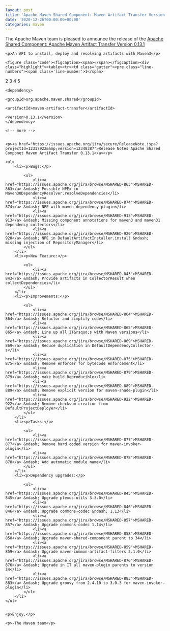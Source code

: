 ```yaml
---
layout: post
title: 'Apache Maven Shared Component: Maven Artifact Transfer Version 0.13.1 Released'
date: '2020-12-26T00:00:00+00:00'
categories: maven
---
```

<div class="entry-content"><p>The Apache Maven team is pleased to announce the release of the
    <a href="https://maven.apache.org/shared/maven-artifact-transfer/">Apache Shared Component: Apache Maven Artifact Transfer Version 0.13.1</a></p>

    <p>An API to install, deploy and resolving artifacts with Maven3</p>

    <figure class='code'><figcaption><span></span></figcaption><div class="highlight"><table><tr><td class="gutter"><pre class="line-numbers"><span class='line-number'>1</span>
<span class='line-number'>2</span>
<span class='line-number'>3</span>
<span class='line-number'>4</span>
<span class='line-number'>5</span>
</pre></td><td class='code'><pre><code class='xml'><span class='line'><span class="nt">&lt;dependency&gt;</span>
</span><span class='line'>  <span class="nt">&lt;groupId&gt;</span>org.apache.maven.shared<span class="nt">&lt;/groupId&gt;</span>
</span><span class='line'>  <span class="nt">&lt;artifactId&gt;</span>maven-artifact-transfer<span class="nt">&lt;/artifactId&gt;</span>
</span><span class='line'>  <span class="nt">&lt;version&gt;</span>0.13.1<span class="nt">&lt;/version&gt;</span>
</span><span class='line'><span class="nt">&lt;/dependency&gt;</span>
</span></code></pre></td></tr></table></div></figure>




    <!-- more -->


    <p><a href="https://issues.apache.org/jira/secure/ReleaseNote.jspa?projectId=12317922&amp;version=12348387">Release Notes Apache Shared Componet Maven Artifact Transfer 0.13.1</a></p>

    <ul>
        <li><p>Bugs:</p>

            <ul>
                <li><a href="https://issues.apache.org/jira/browse/MSHARED-863">MSHARED-863</a> &ndash; Possible NPEx in Maven30DependencyResolver.resolveDependencies</li>
                <li><a href="https://issues.apache.org/jira/browse/MSHARED-874">MSHARED-874</a> &ndash; NPE with maven-dependency-plugin</li>
                <li><a href="https://issues.apache.org/jira/browse/MSHARED-913">MSHARED-913</a> &ndash; Missing component annotations for maven3 and maven31 dependency collectors</li>
                <li><a href="https://issues.apache.org/jira/browse/MSHARED-920">MSHARED-920</a> &ndash; NPE in DefaultArtifactInstaller.install &ndash; missing injection of RepositoryManager</li>
            </ul>
        </li>
        <li><p>New Feature:</p>

            <ul>
                <li><a href="https://issues.apache.org/jira/browse/MSHARED-843">MSHARED-843</a> &ndash; Provide artifacts in CollectorResult when collectDependencies</li>
            </ul>
        </li>
        <li><p>Improvements:</p>

            <ul>
                <li><a href="https://issues.apache.org/jira/browse/MSHARED-864">MSHARED-864</a> &ndash; Refactor and simplify code</li>
                <li><a href="https://issues.apache.org/jira/browse/MSHARED-865">MSHARED-865</a> &ndash; Line up all IT&rsquo;s with Maven versions</li>
                <li><a href="https://issues.apache.org/jira/browse/MSHARED-869">MSHARED-869</a> &ndash; Reduce duplication in DefaultDependencyCollector-s</li>
                <li><a href="https://issues.apache.org/jira/browse/MSHARED-875">MSHARED-875</a> &ndash; Remove enforcer for bytecode enforcement</li>
                <li><a href="https://issues.apache.org/jira/browse/MSHARED-879">MSHARED-879</a> &ndash; make build Reproducible</li>
                <li><a href="https://issues.apache.org/jira/browse/MSHARED-889">MSHARED-889</a> &ndash; Remove explicit version for maven-shade-plugin</li>
                <li><a href="https://issues.apache.org/jira/browse/MSHARED-922">MSHARED-922</a> &ndash; Remove checksum creation from DefaultProjectDeployer</li>
            </ul>
        </li>
        <li><p>Tasks:</p>

            <ul>
                <li><a href="https://issues.apache.org/jira/browse/MSHARED-877">MSHARED-877</a> &ndash; Remove hard coded version for maven-invoker-plugin</li>
                <li><a href="https://issues.apache.org/jira/browse/MSHARED-878">MSHARED-878</a> &ndash; Add automatic module name</li>
            </ul>
        </li>
        <li><p>Dependency upgrades:</p>

            <ul>
                <li><a href="https://issues.apache.org/jira/browse/MSHARED-845">MSHARED-845</a> &ndash; Upgrade plexus-utils 3.3.0</li>
                <li><a href="https://issues.apache.org/jira/browse/MSHARED-846">MSHARED-846</a> &ndash; Upgrade commons-codec &ndash; 1.13</li>
                <li><a href="https://issues.apache.org/jira/browse/MSHARED-857">MSHARED-857</a> &ndash; Upgrade commons-codec 1.14</li>
                <li><a href="https://issues.apache.org/jira/browse/MSHARED-858">MSHARED-858</a> &ndash; Upgrade maven-shared-component parent to 34</li>
                <li><a href="https://issues.apache.org/jira/browse/MSHARED-859">MSHARED-859</a> &ndash; Upgrade maven-common-artifact-filters 3.1.0</li>
                <li><a href="https://issues.apache.org/jira/browse/MSHARED-876">MSHARED-876</a> &ndash; Upgrade in IT all maven-plugin parents to version 34</li>
                <li><a href="https://issues.apache.org/jira/browse/MSHARED-883">MSHARED-883</a> &ndash; Upgrade groovy from 2.4.10 to 3.0.3 for maven-invoker-plugin</li>
            </ul>
        </li>
    </ul>


    <p>Enjoy,</p>

    <p>-The Maven team</p>
</div>
